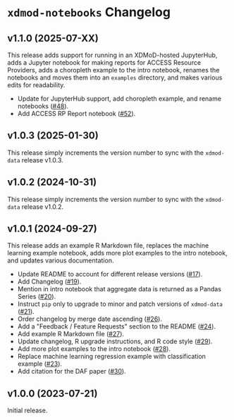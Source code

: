 # `xdmod-notebooks` Changelog

## v1.1.0 (2025-07-XX)

This release adds support for running in an XDMoD-hosted JupyterHub, adds a
Jupyter notebook for making reports for ACCESS Resource Providers, adds a
choropleth example to the intro notebook, renames the notebooks and moves them
into an `examples` directory, and makes various edits for readability.

- Update for JupyterHub support, add choropleth example, and rename notebooks
  ([\#48](https://github.com/ubccr/xdmod-notebooks/pull/48)).
- Add ACCESS RP Report notebook
  ([\#52](https://github.com/ubccr/xdmod-notebooks/pull/52)).

## v1.0.3 (2025-01-30)

This release simply increments the version number to sync with the `xdmod-data`
release v1.0.3.

## v1.0.2 (2024-10-31)

This release simply increments the version number to sync with the `xdmod-data`
release v1.0.2.

## v1.0.1 (2024-09-27)

This release adds an example R Markdown file, replaces the machine learning
example notebook, adds more plot examples to the intro notebook, and updates
various documentation.

- Update README to account for different release versions
  ([\#17](https://github.com/ubccr/xdmod-notebooks/pull/17)).
- Add Changelog ([\#19](https://github.com/ubccr/xdmod-notebooks/pull/19)).
- Mention in intro notebook that aggregate data is returned as a Pandas Series
  ([\#20](https://github.com/ubccr/xdmod-notebooks/pull/20)).
- Instruct `pip` only to upgrade to minor and patch versions of `xdmod-data`
  ([\#21](https://github.com/ubccr/xdmod-notebooks/pull/21)).
- Order changelog by merge date ascending
  ([\#26](https://github.com/ubccr/xdmod-notebooks/pull/26)).
- Add a "Feedback / Feature Requests" section to the README
  ([\#24](https://github.com/ubccr/xdmod-notebooks/pull/24)).
- Add example R Markdown file
  ([\#27](https://github.com/ubccr/xdmod-notebooks/pull/27)).
- Update changelog, R upgrade instructions, and R code style
  ([\#29](https://github.com/ubccr/xdmod-notebooks/pull/29)).
- Add more plot examples to the intro notebook
  ([\#28](https://github.com/ubccr/xdmod-notebooks/pull/28)).
- Replace machine learning regression example with classification example
  ([\#23](https://github.com/ubccr/xdmod-notebooks/pull/23)).
- Add citation for the DAF paper
  ([\#30](https://github.com/ubccr/xdmod-notebooks/pull/30)).

## v1.0.0 (2023-07-21)

Initial release.
